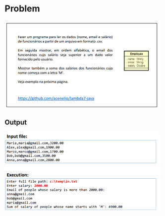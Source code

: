 
<h1> Problem </h1>

![Alt text](./problem.png "Title")

<h2> Output </h2>

![Alt text](/output.png "Title")